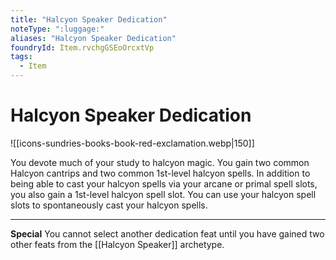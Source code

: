 ```yaml
---
title: "Halcyon Speaker Dedication"
noteType: ":luggage:"
aliases: "Halcyon Speaker Dedication"
foundryId: Item.rvchgGSEoOrcxtVp
tags:
  - Item
---
```


# Halcyon Speaker Dedication
![[icons-sundries-books-book-red-exclamation.webp|150]]

You devote much of your study to halcyon magic. You gain two common Halcyon cantrips and two common 1st-level halcyon spells. In addition to being able to cast your halcyon spells via your arcane or primal spell slots, you also gain a 1st-level halcyon spell slot. You can use your halcyon spell slots to spontaneously cast your halcyon spells.

* * *

**Special** You cannot select another dedication feat until you have gained two other feats from the [[Halcyon Speaker]] archetype.
